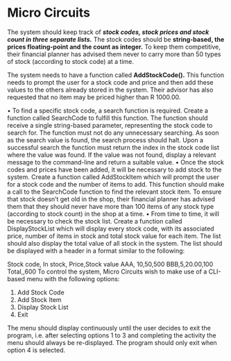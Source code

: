 <h1> Micro Circuits</h1>
 <p>The system should keep track of <b><em>stock codes, stock prices and stock count in three separate lists.</em></b>
 The stock codes should be <b>string-based, the prices floating-point and the count as integer.</b>  To
 keep them competitive, their financial planner has advised them never to carry more than 50
 types of stock (according to stock code) at a time.</p>
 <p>The system needs to have a function called <b>AddStockCode().</b>  This function needs to prompt the
 user for a stock code and price and then add these values to the others already stored in the
 system.  Their advisor has also requested that no item may be priced higher than R 1000.00.</p>
 • To find a specific stock code, a search function is required.  Create a function called SearchCode
 to fulfill this function.  The function should receive a single string-based parameter, representing
 the stock code to search for.  The function must not do any unnecessary searching.  As soon as
 the search value is found, the search process should halt.  Upon a successful search the function
 must return the index in the stock code list where the value was found.  If the value was not found,
 display a relevant message to the command-line and return a suitable value.
 • Once the stock codes and prices have been added, it will be necessary to add stock to the system.
 Create a function called AddStockItem which will prompt the user for a stock code and the
 number of items to add.  This function should make a call to the SearchCode function to find the
 relevant stock item. To ensure that stock doesn’t get old in the shop, their financial planner has
 advised them that they should never have more than 100 items of any stock type (according to
 stock count) in the shop at a time.
 • From time to time, it will be necessary to check the stock list.  Create a function called
 DisplayStockList which will display every stock code, with its associated price, number of items in
 stock and total stock value for each item.  The list should also display the total value of all stock in
 the system.  The list should be displayed with a header in a format similar to the following:
 
Stock code, In stock, Price,Stock value 
AAA, 10,50,500 
BBB,5,20.00,100 
Total,,600 
To control the system, Micro Circuits wish to make use of a CLI-based menu with the following options:    
1. Add Stock Code
2. Add Stock Item
3. Display Stock List
4. Exit
   
 The menu should display continuously until the user decides to exit the program, i.e. after selecting 
options 1 to 3 and completing the activity the menu should always be re-displayed.  The program should 
only exit when option 4 is selected.


